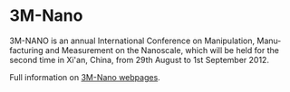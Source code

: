 # 3M-Nano

3M-NANO is an annual International Conference on Manipulation, Manu­facturing and Measurement on the Nanoscale, which will be held for the second time in Xi'an, China, from 29th August to 1st September 2012.

Full information on [3M-Nano webpages](http://www.3m-nano.org/2012/main/index.asp).